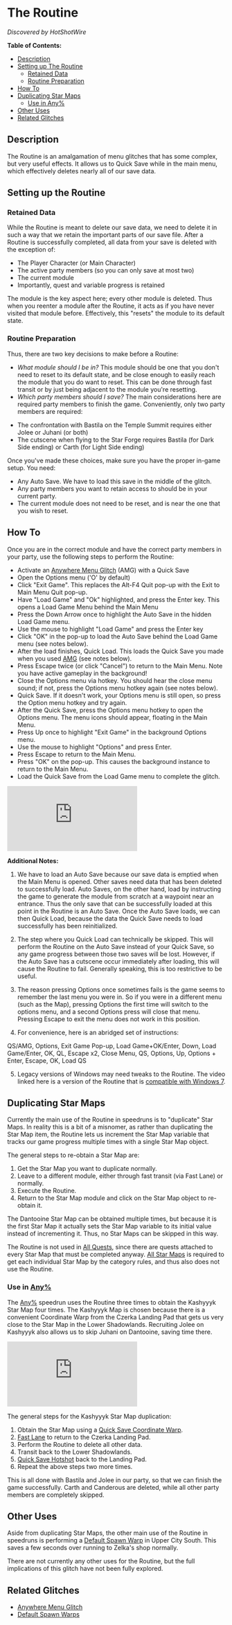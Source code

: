 

# The Routine

*Discovered by HotShotWire*

**Table of Contents:**
- [Description](#description)
- [Setting up The Routine](#setting-up-the-routine)
  - [Retained Data](#retained-data)
  - [Routine Preparation](#routine-preparation)
- [How To](#how-to)
- [Duplicating Star Maps](#duplicating-star-maps)
  - [Use in Any%](#use-in-any)
- [Other Uses](#other-uses)
- [Related Glitches](#related-glitches)

## Description

The Routine is an amalgamation of menu glitches that has some complex, but very useful effects.  It allows us to Quick Save while in the main menu, which effectively deletes nearly all of our save data. 

## Setting up the Routine

### Retained Data

While the Routine is meant to delete our save data, we need to delete it in such a way that we retain the important parts of our save file.  After a Routine is successfully completed, all data from your save is deleted with the exception of:
* The Player Character (or Main Character)
* The active party members (so you can only save at most two)
* The current module
* Importantly, quest and variable progress is retained

The module is the key aspect here; every other module is deleted.  Thus when you reenter a module after the Routine, it acts as if you have never visited that module before.  Effectively, this "resets" the module to its default state.

### Routine Preparation

Thus, there are two key decisions to make before a Routine:
- *What module should I be in?*  This module should be one that you don't need to reset to its default state, and be close enough to easily reach the module that you do want to reset.  This can be done through fast transit or by just being adjacent to the module you're resetting.
- *Which party members should I save?*  The main considerations here are required party members to finish the game.  Conveniently, only two party members are required:
* The confrontation with Bastila on the Temple Summit requires either Jolee or Juhani (or both)
* The cutscene when flying to the Star Forge requires Bastila (for Dark Side ending) or Carth (for Light Side ending)

Once you've made these choices, make sure you have the proper in-game setup.  You need:
* Any Auto Save.  We have to load this save in the middle of the glitch.
* Any party members you want to retain access to should be in your current party.
* The current module does not need to be reset, and is near the one that you wish to reset.

## How To

Once you are in the correct module and have the correct party members in your party, use the following steps to perform the Routine:

- Activate an [Anywhere Menu Glitch](<Anywhere Menu Glitch>) (AMG) with a Quick Save
- Open the Options menu ('O' by default) 
- Click "Exit Game".  This replaces the Alt-F4 Quit pop-up with the Exit to Main Menu Quit pop-up.
- Have "Load Game" and "Ok" highlighted, and press the Enter key.  This opens a Load Game Menu behind the Main Menu
- Press the Down Arrow once to highlight the Auto Save in the hidden Load Game menu.
- Use the mouse to highlight "Load Game" and press the Enter key
- Click "OK" in the pop-up to load the Auto Save behind the Load Game menu (see notes below).
- After the load finishes, Quick Load.  This loads the Quick Save you made when you used [AMG](<Anywhere Menu Glitch>) (see notes below).
- Press Escape twice (or click "Cancel") to return to the Main Menu.  Note you have active gameplay in the background!
- Close the Options menu via hotkey.  You should hear the close menu sound; if not, press the Options menu hotkey again (see notes below).
- Quick Save.  If it doesn't work, your Options menu is still open, so press the Option menu hotkey and try again.
- After the Quick Save, press the Options menu hotkey to open the Options menu.  The menu icons should appear, floating in the Main Menu.
- Press Up once to highlight "Exit Game" in the background Options menu.
- Use the mouse to highlight "Options" and press Enter.
- Press Escape to return to the Main Menu. 
- Press "OK" on the pop-up.  This causes the background instance to return to the Main Menu.
- Load the Quick Save from the Load Game menu to complete the glitch.

<div class="video-container">
    <iframe title="YouTube video player" src="https://www.youtube.com/embed/t6HBXnZdwno" frameborder="0"></iframe>
</div>

**Additional Notes:**

1. We have to load an Auto Save because our save data is emptied when the Main Menu is opened.  Other saves need data that has been deleted to successfully load.  Auto Saves, on the other hand, load by instructing the game to generate the module from scratch at a waypoint near an entrance.  Thus the only save that can be successfully loaded at this point in the Routine is an Auto Save.  Once the Auto Save loads, we can then Quick Load, because the data the Quick Save needs to load successfully has been reinitialized.

2. The step where you Quick Load can technically be skipped.  This will perform the Routine on the Auto Save instead of your Quick Save, so any game progress between those two saves will be lost.  However, if the Auto Save has a cutscene occur immediately after loading, this will cause the Routine to fail.  Generally speaking, this is too restrictive to be useful.

3. The reason pressing Options once sometimes fails is the game seems to remember the last menu you were in.  So if you were in a different menu (such as the Map), pressing Options the first time will switch to the options menu, and a second Options press will close that menu.  Pressing Escape to exit the menu does not work in this position.

4. For convenience, here is an abridged set of instructions:

QS/AMG, Options, Exit Game Pop-up, Load Game+OK/Enter, Down, Load Game/Enter, OK, QL, Escape x2, Close Menu, QS, Options, Up, Options + Enter, Escape, OK, Load QS

5. Legacy versions of Windows may need tweaks to the Routine.  The video linked here is a version of the Routine that is [compatible with Windows 7](https://www.youtube.com/watch?v=zdSSroyQqzc).

## Duplicating Star Maps

Currently the main use of the Routine in speedruns is to "duplicate" Star Maps.  In reality this is a bit of a misnomer, as rather than duplicating the Star Map item, the Routine lets us increment the Star Map variable that tracks our game progress multiple times with a single Star Map object.

The general steps to re-obtain a Star Map are:
1. Get the Star Map you want to duplicate normally.
2. Leave to a different module, either through fast transit (via Fast Lane) or normally.
3. Execute the Routine.
4. Return to the Star Map module and click on the Star Map object to re-obtain it.

The Dantooine Star Map can be obtained multiple times, but because it is the first Star Map it actually sets the Star Map variable to its initial value instead of incrementing it.  Thus, no Star Maps can be skipped in this way.  

The Routine is not used in [All Quests](<../Route Guides/All Quests Unrestricted>), since there are quests attached to every Star Map that must be completed anyway.  [All Star Maps](<../Route Guides/All Star Maps>) is required to get each individual Star Map by the category rules, and thus also does not use the Routine.

### Use in [Any%](<../Route Guides/Any%25 Unrestricted>)

The [Any%](<../Route Guides/Any%25 Unrestricted>) speedrun uses the Routine three times to obtain the Kashyyyk Star Map four times.  The Kashyyyk Map is chosen because there is a convenient Coordinate Warp from the Czerka Landing Pad that gets us very close to the Star Map in the Lower Shadowlands.  Recruiting Jolee on Kashyyyk also allows us to skip Juhani on Dantooine, saving time there.

<div class="video-container">
    <iframe title="YouTube video player" src="https://www.youtube.com/embed/z-9vaqIEFVw" frameborder="0"></iframe>
</div>

The general steps for the Kashyyyk Star Map duplication:
1. Obtain the Star Map using a [Quick Save Coordinate Warp](Hotshot#coordinate-warping).
2. [Fast Lane](<Fast Lane>) to return to the Czerka Landing Pad.
3. Perform the Routine to delete all other data.
4. Transit back to the Lower Shadowlands.
5. [Quick Save Hotshot](Hotshot#quick-save-hotshots) back to the Landing Pad.
6. Repeat the above steps two more times.

This is all done with Bastila and Jolee in our party, so that we can finish the game successfully.  Carth and Canderous are deleted, while all other party members are completely skipped.

## Other Uses

Aside from duplicating Star Maps, the other main use of the Routine in speedruns is performing a [Default Spawn Warp](<Spawn Warps#the-routine>) in Upper City South.  This saves a few seconds over running to Zelka's shop normally.

There are not currently any other uses for the Routine, but the full implications of this glitch have not been fully explored.

## Related Glitches

* [Anywhere Menu Glitch](<Anywhere Menu Glitch>)
* [Default Spawn Warps](<Spawn Warps#default-spawn-warps>)
